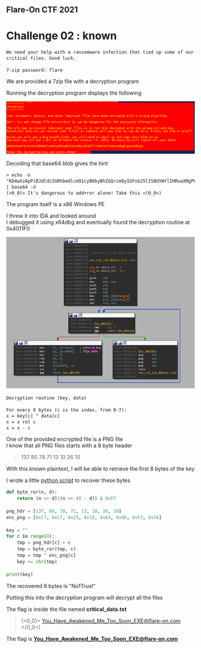 ## Flare-On CTF 2021
# Challenge 02 : known

```
We need your help with a ransomware infection that tied up some of our critical files. Good luck.

7-zip password: flare
```

We are provided a 7zip file with a decryption program

Running the decryption program displays the following

![msg](img/01.png)

Decoding that base64 blob gives the hint

```
> echo -n "KD4wXzApPiBJdCdzIGRhbmdlcm91cyB0byBhZGQrcm9yIGFsb25lISBUYWtlIHRoaXMgPCgwXzA8KQo=" | base64 -d
(>0_0)> It's dangerous to add+ror alone! Take this <(0_0<)
```

The program itself is a x86 Windows PE

I threw it into IDA and looked around  
I debugged it using x64dbg and eventually found the decryption routine at 0x4011F0

![decryption routine](img/02.png)

```
Decryption routine (key, data)

For every 8 bytes (c is the index, from 0-7):
x = key[c] ^ data[c]
x = x rol c
x = x - c
```

One of the provided encrypted file is a PNG file  
I know that all PNG files starts with a 8 byte header

> 137 80 78 71 13 10 26 10

With this known plaintext, I will be able to retrieve the first 8 bytes of the key

I wrote a little [python script](soln.py) to recover these bytes

```py
def byte_ror(n, d):
    return (n >> d)|(n << (8 - d)) & 0xFF

png_hdr = [137, 80, 78, 71, 13, 10, 26, 10]
enc_png = [0xC7, 0xC7, 0x25, 0x1D, 0x63, 0x0D, 0xF3, 0x56]

key = ""
for c in range(8):
    tmp = png_hdr[c] + c
    tmp = byte_ror(tmp, c)
    tmp = tmp ^ enc_png[c]
    key += chr(tmp)
    
print(key)
```

The recovered 8 bytes is "No1Trust"

Putting this into the decryption program will decrypt all the files

The flag is inside the file named **critical_data.txt**

> (>0_0)> You_Have_Awakened_Me_Too_Soon_EXE@flare-on.com <(0_0<)

The flag is **You_Have_Awakened_Me_Too_Soon_EXE@flare-on.com**
